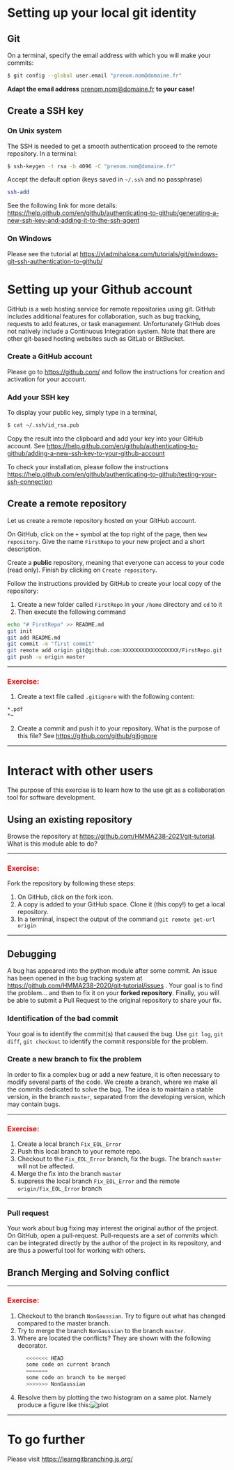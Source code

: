 # Setting up your **local** git identity

## Git

On a terminal, specify the email address with which you will make your commits:
```bash
$ git config --global user.email "prenom.nom@domaine.fr"
```
**Adapt the email address** prenom.nom@domaine.fr **to your case!**

## Create a SSH key

### On Unix system

The SSH is needed to get a smooth authentication proceed to the remote repository. In a terminal:
```bash
$ ssh-keygen -t rsa -b 4096 -C "prenom.nom@domaine.fr"
```
Accept the default option (keys saved in `~/.ssh` and no passphrase)

```bash
ssh-add
```
See the following link for more details: <https://help.github.com/en/github/authenticating-to-github/generating-a-new-ssh-key-and-adding-it-to-the-ssh-agent>

### On Windows

Please see the tutorial at <https://vladmihalcea.com/tutorials/git/windows-git-ssh-authentication-to-github/>

# Setting up your Github account

GitHub is a web hosting service for remote repositories using git. GitHub includes additional features for collaboration, such as bug tracking, requests to add features, or task management. Unfortunately GitHub does not natively include a Continuous Integration system. Note that there are other git-based hosting websites such as GitLab or BitBucket.

### Create a GitHub account

Please go to <https://github.com/> and follow the instructions for creation and activation for your account.

### Add your SSH key

To display your public key, simply type in a terminal,
```bash
$ cat ~/.ssh/id_rsa.pub
```
Copy the result into the clipboard and add your key into your GitHub account. See <https://help.github.com/en/github/authenticating-to-github/adding-a-new-ssh-key-to-your-github-account>

To check your installation, please follow the instructions <https://help.github.com/en/github/authenticating-to-github/testing-your-ssh-connection>

## Create a remote repository

Let us create a remote repository hosted on your GitHub account. 

On GitHub, click on the `+` symbol at the top right of the page, then `New repository`. Give the name `FirstRepo` to your new project and a short description. 

Create a **public** repository, meaning that everyone can access to your code (read only). Finish by clicking on `Create repository`. 


Follow the instructions provided by GitHub to create your local copy of the repository:
1. Create a new folder called `FirstRepo` in your `/home` directory and `cd` to it
2. Then execute the following command
```bash
echo "# FirstRepo" >> README.md
git init
git add README.md
git commit -m "first commit"
git remote add origin git@github.com:XXXXXXXXXXXXXXXXXX/FirstRepo.git
git push -u origin master
```

---
### <font color='red'> Exercise: </font>

  1. Create a text file called `.gitignore` with the following content:
```
*.pdf
*~
```
  2. Create a commit and push it to your repository. What is the purpose of this file? See <https://github.com/github/gitignore>

---

# Interact with other users

The purpose of this exercise is to learn how to the use git as a collaboration tool for software development.

## Using an existing repository

Browse the repository at https://github.com/HMMA238-2021/git-tutorial. What is this module able to do?


---
### <font color='red'> Exercise: </font>

Fork the repository by following these steps: 
  1. On GitHub, click on the fork icon. 
  2. A copy is added to your GitHub space. Clone it (this copy!) to get a local repository. 
  3. In a terminal, inspect the output of the command `git remote get-url origin`
---

## Debugging

A bug has appeared into the python module after some commit. An issue has been opened in the bug tracking system at https://github.com/HMMA238-2020/git-tutorial/issues . Your goal is to find the problem... and then to fix it on your **forked repository**. Finally, you will be able to submit a Pull Request to the original repository to share your fix.

### Identification of the bad commit

Your goal is to identify the commit(s) that caused the bug. Use `git log`, `git diff`, `git checkout` to identify the commit responsible for the problem.

### Create a new branch to fix the problem

In order to fix a complex bug or add a new feature, it is often necessary to modify several parts of the code.
We create a branch, where we make all the commits dedicated to solve the bug. The idea is to maintain a stable version, in the branch `master`, separated from the developing version, which may contain bugs.

---
### <font color='red'> Exercise: </font>

  1. Create a local branch `Fix_EOL_Error`
  2. Push this local branch to your remote repo.
  3. Checkout to the `Fix_EOL_Error` branch, fix the bugs. The branch `master` will not be affected.
  4. Merge the fix into the branch `master`
  5. suppress the local branch `Fix_EOL_Error` and the remote `origin/Fix_EOL_Error` branch
---


### Pull request

Your work about bug fixing may interest the original author of the project. On GitHub, open a pull-request. Pull-requests are a set of commits which can be integrated directly by the author of the project in its repository, and are thus a powerful tool for working with others.

## Branch Merging and Solving conflict

----
### <font color='red'>Exercise:</font>

  1. Checkout to the branch `NonGaussian`. Try to figure out what has changed compared to the master branch. 
  2. Try to merge the branch `NonGaussian` to the branch `master`. 
  3. Where are located the conflicts? They are shown with the following decorator.
```python
      <<<<<<< HEAD
      some code on current branch
      =======
      some code on branch to be merged
      >>>>>>> NonGaussian
```
   
  4. Resolve them by plotting the two histogram on a same plot. Namely produce a figure like this:![plot](plot.png)
----

# To go further

Please visit <https://learngitbranching.js.org/>

